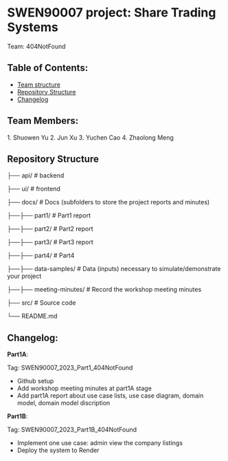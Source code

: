 # SWEN90007 project: Share Trading Systems
Team: 404NotFound

## Table of Contents:

* <a href="#TeamMember">Team structure</a><br>
* <a href="#Struct">Repository Structure</a><br>
* <a href="#ChangeLog">Changelog</a><br>

<h2 id="TeamMember">Team Members:</h2>
1. Shuowen Yu
2. Jun Xu
3. Yuchen Cao
4. Zhaolong Meng

<h2 id="Struct">Repository Structure</h2>

├── api/ # backend

├── ui/ # frontend

├── docs/ # Docs (subfolders to store the project reports and minutes)

├──├── part1/ # Part1 report

├──├── part2/ # Part2 report

├──├── part3/ # Part3 report

├──├── part4/ # Part4

├──├── data-samples/ # Data (inputs) necessary to simulate/demonstrate your project

├──├── meeting-minutes/ # Record the workshop meeting minutes

├── src/ # Source code

└── README.md

<h2 id="ChangeLog">Changelog:</h2>

**Part1A**:

Tag: SWEN90007_2023_Part1_404NotFound

- Github setup
- Add workshop meeting minutes at part1A stage
- Add part1A report about use case lists, use case diagram, domain model, domain model discription

 **Part1B**:

 Tag: SWEN90007_2023_Part1B_404NotFound

 - Implement one use case: admin view the company listings
 - Deploy the system to Render

